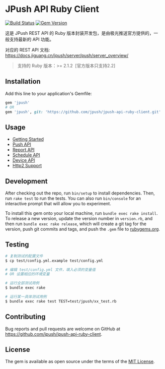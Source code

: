 # JPush API Ruby Client

[![Build Status](https://travis-ci.org/jpush/jpush-api-ruby-client.svg?branch=master)](https://travis-ci.org/jpush/jpush-api-ruby-client)
[![Gem Version](https://badge.fury.io/rb/jpush.svg)](https://badge.fury.io/rb/jpush)

这是 JPush REST API 的 Ruby 版本封装开发包，是由极光推送官方提供的，一般支持最新的 API 功能。

对应的 REST API 文档: https://docs.jiguang.cn/jpush/server/push/server_overview/

> 支持的 Ruby 版本：>= 2.1.2  [官方版本只支持2.2]

## Installation

Add this line to your application's Gemfile:

```ruby
gem 'jpush'
# OR
gem 'jpush', git: 'https://github.com/jpush/jpush-api-ruby-client.git'
```

## Usage

- [Getting Started](https://github.com/jpush/jpush-api-ruby-client/blob/master/docs/Guides.md#getting-started)
- [Push API](https://github.com/jpush/jpush-api-ruby-client/blob/master/docs/Guides.md#push-api)
- [Report API](https://github.com/jpush/jpush-api-ruby-client/blob/master/docs/Guides.md#report-api)
- [Schedule API](https://github.com/jpush/jpush-api-ruby-client/blob/master/docs/Guides.md#schedule-api)
- [Device API](https://github.com/jpush/jpush-api-ruby-client/blob/master/docs/Guides.md#device-api)
- [Http2 Support](https://github.com/jpush/jpush-api-ruby-client/tree/http2)

## Development

After checking out the repo, run `bin/setup` to install dependencies. Then, run `rake test` to run the tests. You can also run `bin/console` for an interactive prompt that will allow you to experiment.

To install this gem onto your local machine, run `bundle exec rake install`. To release a new version, update the version number in `version.rb`, and then run `bundle exec rake release`, which will create a git tag for the version, push git commits and tags, and push the `.gem` file to [rubygems.org](https://rubygems.org).

## Testing

```bash
# 复制测试的配置文件
$ cp test/config.yml.example test/config.yml

# 编辑 test/config.yml 文件，填入必须的变量值
# OR 设置相应的环境变量

# 运行全部测试用例
$ bundle exec rake

# 运行某一具体测试用例
$ bundle exec rake test TEST=test/jpush/xx_test.rb
```

## Contributing

Bug reports and pull requests are welcome on GitHub at https://github.com/jpush/jpush-api-ruby-client.


## License

The gem is available as open source under the terms of the [MIT License](http://opensource.org/licenses/MIT).
